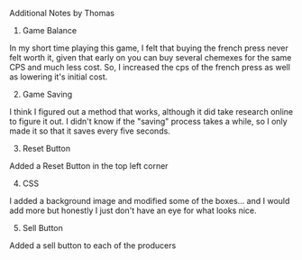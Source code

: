 Additional Notes by Thomas

1. Game Balance

In my short time playing this game, I felt that buying the french press never felt worth it, given that early on you can buy several chemexes for the same CPS and much less cost. So, I increased the cps of the french press as well as lowering it's initial cost.

2. Game Saving

I think I figured out a method that works, although it did take research online to figure it out. I didn't know if the "saving" process takes a while, so I only made it so that it saves every five seconds.

3. Reset Button

Added a Reset Button in the top left corner

4. CSS

I added a background image and modified some of the boxes... and I would add more but honestly I just don't have an eye for what looks nice.

5. Sell Button

Added a sell button to each of the producers